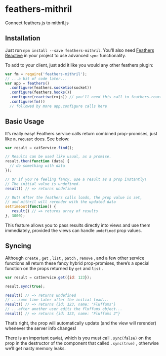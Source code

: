 # feathers-mithril
Connect feathers.js to mithril.js


## Installation

Just run `npm install --save feathers-mithril`. You'll also need [Feathers Reactive](https://github.com/feathersjs/feathers-reactive) in your project to use advanced `sync` functionality.

To add to your client, just add it like you would any other feathers plugin:

```javascript
var fm = require('feathers-mithril');
// ...a bit of code later...
var app = feathers()
  .configure(feathers.socketio(socket))
  .configure(feathers.hooks())
  .configure(reactive(rxjs)) // you'll need this call to feathers-reactive for sync to work
  .configure(fm())
  // followed by more app.configure calls here
```

## Basic Usage

It’s really easy! Feathers service calls return combined prop-promises, just like `m.request` does. See below:

```javascript
var result = catService.find();

// Results can be used like usual, as a promise.
result.then(function (data) {
  // do something with data
});

// Or if you're feeling fancy, use a result as a prop instantly!
// The initial value is undefined.
result() // => returns undefined

// But! After the feathers calls loads, the prop value is set,
// and mithril will rerender with the updated data
setTimeout(function() {
   result() // => returns array of results
}, 3000);
```

This feature allows you to pass results directly into views and use them immediately, provided the views can handle `undefined`  prop values.

## Syncing

Although `create` , `get` , `list` , `patch` , `remove` , and a few other service functions all return these fancy hybrid prop-promises, there’s a special function on the props returned by `get` and `list` .

```javascript
var result = catService.get({id: 123});

result.sync(true);

result() // => returns undefined
// ...some time later after the initial load...
result() // => returns {id: 123, name: "Fluffums"}
// ...after another user edits the fluffums object...
result() // => returns {id: 123, name: "Fluffums 2"}
```

That’s right, the prop will automatically update (and the view will rerender) whenever the server info changes!

There is an important caviat, which is you must call `.sync(false)` on the prop in the destructor of the component that called `.sync(true)` , otherwise we’ll get nasty memory leaks.
